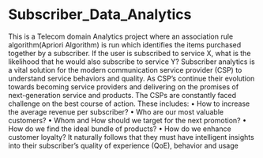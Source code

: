 # Subscriber_Data_Analytics
This is a Telecom domain Analytics project where an association rule algorithm(Apriori Algorithm) is run which identifies the items purchased together by a subscriber. 
If the user is subscribed to service X, what is the likelihood that he would also subscribe to service Y?
Subscriber analytics is a vital solution for the modern communication service provider (CSP) to understand service behaviors and quality. As CSP’s continue their evolution towards becoming service providers and delivering on the promises of next-generation service and products. The CSPs are constantly faced challenge on the best course of action. These includes:
•  How to increase the average revenue per subscriber? 
• Who are our most valuable customers? 
• Whom and How should we target for the next promotion? 
• How do we find the ideal bundle of products? 
• How do we enhance customer loyalty?
It naturally follows that they must have intelligent insights into their subscriber’s quality of experience (QoE), behavior and usage

